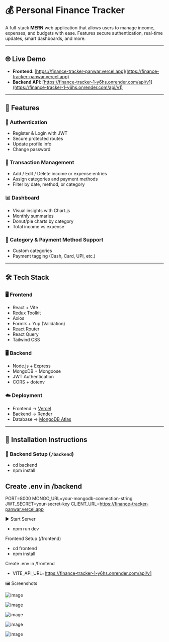# 💰 Personal Finance Tracker

A full-stack **MERN** web application that allows users to manage income, expenses, and budgets with ease. Features secure authentication, real-time updates, smart dashboards, and more.

---

## 🌐 Live Demo

- **Frontend**: [https://finance-tracker-panwar.vercel.app](https://finance-tracker-panwar.vercel.app)  
- **Backend API**: [https://finance-tracker-1-y6hs.onrender.com/api/v1](https://finance-tracker-1-y6hs.onrender.com/api/v1)

---

## 🚀 Features

### 👤 Authentication
- Register & Login with JWT
- Secure protected routes
- Update profile info
- Change password

### 💼 Transaction Management
- Add / Edit / Delete income or expense entries
- Assign categories and payment methods
- Filter by date, method, or category

### 📊 Dashboard
- Visual insights with Chart.js
- Monthly summaries
- Donut/pie charts by category
- Total income vs expense

### 📂 Category & Payment Method Support
- Custom categories
- Payment tagging (Cash, Card, UPI, etc.)

---

## 🛠️ Tech Stack

### 🖥️ Frontend
- React + Vite
- Redux Toolkit
- Axios
- Formik + Yup (Validation)
- React Router
- React Query
- Tailwind CSS

### 🖥️ Backend
- Node.js + Express
- MongoDB + Mongoose
- JWT Authentication
- CORS + dotenv

### ☁️ Deployment
- Frontend → [Vercel](https://vercel.com/)
- Backend → [Render](https://render.com/)
- Database → [MongoDB Atlas](https://www.mongodb.com/cloud/atlas)

---

## 🧪 Installation Instructions

### 🔧 Backend Setup (`/backend`)

  - cd backend
  - npm install


## Create .env in /backend
 
PORT=8000
MONGO_URL=your-mongodb-connection-string
JWT_SECRET=your-secret-key
CLIENT_URL=https://finance-tracker-panwar.vercel.app



▶️ Start Server
 
- npm run dev


Frontend Setup (/frontend)
- cd frontend
- npm install


Create .env in /frontend 
- VITE_API_URL=https://finance-tracker-1-y6hs.onrender.com/api/v1


🖼️ Screenshots

![image](https://github.com/user-attachments/assets/2248f8ab-50b8-4006-b0de-8b48ae924084)

![image](https://github.com/user-attachments/assets/73d82761-e549-4444-8324-17f31b5dc4ef)

![image](https://github.com/user-attachments/assets/ffe1eafd-6e5c-4a2f-acf6-6ebfaa3ec75c)

![image](https://github.com/user-attachments/assets/3d508dfd-b594-4a1d-ae96-2666784c1c3b)

![image](https://github.com/user-attachments/assets/88dbcd3c-c2e9-4a03-9591-575a30628d6f) 

```bash
